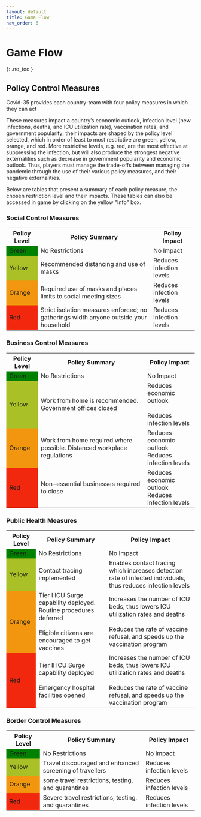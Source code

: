 ```yaml
---
layout: default
title: Game Flow
nav_order: 6
---
```


# Game Flow
{: .no_toc }

## Policy Control Measures
Covid-35 provides each country-team with four policy measures in which they can act

These measures impact a country’s economic outlook, infection level (new infections, deaths, and ICU utilization rate), vaccination rates, and government popularity; their impacts are shaped by the policy level selected, which in order of least to most restrictive are green, yellow, orange, and red. More restrictive levels, e.g. red, are the most effective at suppressing the infection, but will also produce the strongest negative externalities such as decrease in government popularity and economic outlook. Thus, players must manage the trade-offs between managing the pandemic through the use of their various policy measures, and their negative externalities. 

Below are tables that present a summary of each policy measure, the chosen restriction level and their impacts. These tables can also be accessed in game by clicking on the yellow "Info" box.

### Social Control Measures
<table>
  <tr>
    <th>Policy Level</th>
    <th>Policy Summary</th>
    <th>Policy Impact</th>
  </tr>
  <tr>
    <td style="background-color: green">Green</td>
    <td>No Restrictions</td>
    <td>No Impact</td>
  </tr>
  <tr>
    <td style="background-color: rgb(169, 192, 38)">Yellow</td>
    <td>Recommended distancing and use of masks</td>
    <td>Reduces infection levels</td>
  </tr>
  <tr>
    <td style="background-color:rgb(241, 150, 14);">Orange</td>
    <td>Required use of masks and places limits to social meeting sizes</td>
    <td>Reduces infection levels</td>
  </tr>
  <tr>
    <td style="background-color:rgb(241, 40, 14);">Red</td>
    <td>Strict isolation measures enforced; no gatherings width
      anyone outside your household
    </td>
    <td>Reduces infection levels</td>
  </tr>
</table>

### Business Control Measures
<table>
  <tr>
    <th>Policy Level</th>
    <th>Policy Summary</th>
    <th>Policy Impact</th>
  </tr>
  <tr>
    <td style="background-color: green">Green</td>
    <td>No Restrictions</td>
    <td>No Impact</td>
  </tr>
  <tr>
    <td style="background-color: rgb(169, 192, 38)">Yellow</td>
    <td>Work from home is recommended. Government offices closed</td>
    <td>Reduces economic outlook <br><br> Reduces infection levels</td>
  </tr>
  <tr>
    <td style="background-color:rgb(241, 150, 14);">Orange</td>
    <td>Work from home required where possible. Distanced workplace regulations</td>
    <td>Reduces economic outlook <br> Reduces infection levels</td>
  </tr>
  <tr>
    <td style="background-color:rgb(241, 40, 14);">Red</td>
    <td>Non-essential businesses required to close</td>
    <td>Reduces economic outlook <br> Reduces infection levels</td>
  </tr>
</table>

### Public Health Measures

<table>
  <tr>
    <th>Policy Level</th>
    <th>Policy Summary</th>
    <th>Policy Impact</th>
  </tr>
  <tr>
    <td style="background-color: green">Green</td>
    <td>No Restrictions</td>
    <td>No Impact</td>
  </tr>
  <tr>
    <td style="background-color: rgb(169, 192, 38)">Yellow</td>
    <td>Contact tracing implemented</td>
    <td>Enables contact tracing which increases detection rate of infected individuals,
      thus reduces infection levels
    </td>
  </tr>
  <tr>
    <td style="background-color:rgb(241, 150, 14);">Orange</td>
    <td>Tier I ICU Surge capability deployed. Routine procedures deferred
      <br><br> Eligible citizens are encouraged to get vaccines</td>
    <td>Increases the number of ICU beds, thus lowers ICU utilization rates and deaths
      <br><br>Reduces the rate of vaccine refusal, and speeds up the vaccination program
    </td>
  </tr>
  <tr>
    <td style="background-color:rgb(241, 40, 14);">Red</td>
    <td>Tier II ICU Surge capability deployed <br><br> Emergency hospital facilities opened</td>
    <td>Increases the number of ICU beds, thus lowers ICU utilization rates and deaths
      <br><br>
      Reduces the rate of vaccine refusal, and speeds up the vaccination program
    </td>
  </tr>
</table>

### Border Control Measures

<table>
  <tr>
    <th>Policy Level</th>
    <th>Policy Summary</th>
    <th>Policy Impact</th>
  </tr>
  <tr>
    <td style="background-color: green">Green</td>
    <td>No Restrictions</td>
    <td>No Impact</td>
  </tr>
  <tr>
    <td style="background-color: rgb(169, 192, 38)">Yellow</td>
    <td>Travel discouraged and enhanced screening of travellers</td>
    <td>Reduces infection levels</td>
  </tr>
  <tr>
    <td style="background-color:rgb(241, 150, 14);">Orange</td>
    <td>some travel restrictions, testing, and quarantines</td>
    <td>Reduces infection levels</td>
  </tr>
  <tr>
    <td style="background-color:rgb(241, 40, 14);">Red</td>
    <td>Severe travel restrictions, testing, and quarantines</td>
    <td>Reduces infection levels</td>
  </tr>
</table>
